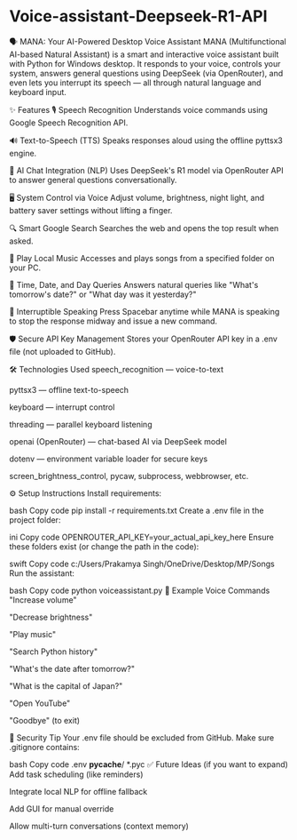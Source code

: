 # Voice-assistant-Deepseek-R1-API
🗣️ MANA: Your AI-Powered Desktop Voice Assistant
MANA (Multifunctional AI-based Natural Assistant) is a smart and interactive voice assistant built with Python for Windows desktop. It responds to your voice, controls your system, answers general questions using DeepSeek (via OpenRouter), and even lets you interrupt its speech — all through natural language and keyboard input.

✨ Features
🎙️ Speech Recognition
Understands voice commands using Google Speech Recognition API.

🔊 Text-to-Speech (TTS)
Speaks responses aloud using the offline pyttsx3 engine.

🧠 AI Chat Integration (NLP)
Uses DeepSeek's R1 model via OpenRouter API to answer general questions conversationally.

🖥️ System Control via Voice
Adjust volume, brightness, night light, and battery saver settings without lifting a finger.

🔍 Smart Google Search
Searches the web and opens the top result when asked.

🎵 Play Local Music
Accesses and plays songs from a specified folder on your PC.

📅 Time, Date, and Day Queries
Answers natural queries like "What's tomorrow's date?" or "What day was it yesterday?"

🧠 Interruptible Speaking
Press Spacebar anytime while MANA is speaking to stop the response midway and issue a new command.

🛡️ Secure API Key Management
Stores your OpenRouter API key in a .env file (not uploaded to GitHub).

🛠️ Technologies Used
speech_recognition — voice-to-text

pyttsx3 — offline text-to-speech

keyboard — interrupt control

threading — parallel keyboard listening

openai (OpenRouter) — chat-based AI via DeepSeek model

dotenv — environment variable loader for secure keys

screen_brightness_control, pycaw, subprocess, webbrowser, etc.

⚙️ Setup Instructions
Install requirements:

bash
Copy code
pip install -r requirements.txt
Create a .env file in the project folder:

ini
Copy code
OPENROUTER_API_KEY=your_actual_api_key_here
Ensure these folders exist (or change the path in the code):

swift
Copy code
c:/Users/Prakamya Singh/OneDrive/Desktop/MP/Songs
Run the assistant:

bash
Copy code
python voiceassistant.py
🧪 Example Voice Commands
"Increase volume"

"Decrease brightness"

"Play music"

"Search Python history"

"What's the date after tomorrow?"

"What is the capital of Japan?"

"Open YouTube"

"Goodbye" (to exit)

🛑 Security Tip
Your .env file should be excluded from GitHub. Make sure .gitignore contains:

bash
Copy code
.env
__pycache__/
*.pyc
✅ Future Ideas (if you want to expand)
Add task scheduling (like reminders)

Integrate local NLP for offline fallback

Add GUI for manual override

Allow multi-turn conversations (context memory)
